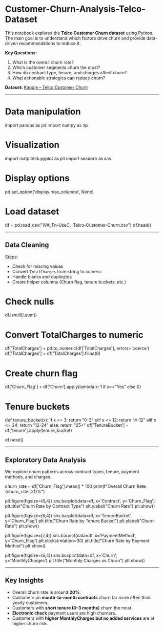 # Customer-Churn-Analysis-Telco-Dataset

This notebook explores the **Telco Customer Churn dataset** using Python.  
The main goal is to understand which factors drive churn and provide data-driven recommendations to reduce it.

**Key Questions:**
1. What is the overall churn rate?
2. Which customer segments churn the most?
3. How do contract type, tenure, and charges affect churn?
4. What actionable strategies can reduce churn?

**Dataset:** [Kaggle – Telco Customer Churn](https://www.kaggle.com/datasets/blastchar/telco-customer-churn)

---

# Data manipulation
import pandas as pd
import numpy as np

# Visualization
import matplotlib.pyplot as plt
import seaborn as sns

# Display options
pd.set_option('display.max_columns', None)

# Load dataset
df = pd.read_csv("WA_Fn-UseC_-Telco-Customer-Churn.csv")
df.head()

---

## Data Cleaning

Steps:
- Check for missing values
- Convert `TotalCharges` from string to numeric
- Handle blanks and duplicates
- Create helper columns (Churn flag, tenure buckets, etc.)

# Check nulls
df.isnull().sum()

# Convert TotalCharges to numeric
df['TotalCharges'] = pd.to_numeric(df['TotalCharges'], errors='coerce')
df['TotalCharges'] = df['TotalCharges'].fillna(0)

# Create churn flag
df['Churn_Flag'] = df['Churn'].apply(lambda x: 1 if x=="Yes" else 0)

# Tenure buckets
def tenure_bucket(x):
    if x <= 3: return "0-3"
    elif x <= 12: return "4-12"
    elif x <= 24: return "13-24"
    else: return "25+"
df['TenureBucket'] = df['tenure'].apply(tenure_bucket)

df.head()

---

## Exploratory Data Analysis
We explore churn patterns across contract types, tenure, payment methods, and charges.

churn_rate = df['Churn_Flag'].mean() * 100
print(f"Overall Churn Rate: {churn_rate:.2f}%")

plt.figure(figsize=(6,4))
sns.barplot(data=df, x='Contract', y='Churn_Flag')
plt.title("Churn Rate by Contract Type")
plt.ylabel("Churn Rate")
plt.show()

plt.figure(figsize=(6,4))
sns.barplot(data=df, x='TenureBucket', y='Churn_Flag')
plt.title("Churn Rate by Tenure Bucket")
plt.ylabel("Churn Rate")
plt.show()

plt.figure(figsize=(7,4))
sns.barplot(data=df, x='PaymentMethod', y='Churn_Flag')
plt.xticks(rotation=30)
plt.title("Churn Rate by Payment Method")
plt.show()

plt.figure(figsize=(6,4))
sns.boxplot(data=df, x='Churn', y='MonthlyCharges')
plt.title("Monthly Charges vs Churn")
plt.show()

---

## Key Insights
- Overall churn rate is around **20%**.  
- Customers on **month-to-month contracts** churn far more often than yearly customers.  
- Customers with **short tenure (0–3 months)** churn the most.  
- **Electronic check** payment users are high churners.  
- Customers with **higher MonthlyCharges but no added services** are at higher churn risk.  




